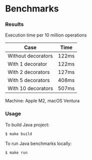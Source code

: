 # Benchmarks

### Results

Execution time per 10 million operations

Case | Time
------ | ------
Without decorators | 122ms
With 1 decorator | 122ms
With 2 decorators | 127ms
With 5 decorators | 408ms
With 10 decorators | 507ms

Machine: Apple M2, macOS Ventura

### Usage

To build Java project:
```bash
$ make build
```

To run Java benchmarks locally:
```bash
$ make run
```
